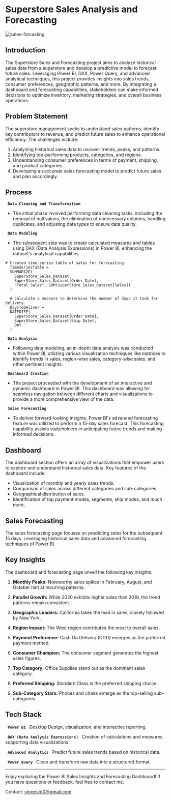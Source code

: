 # Superstore Sales Analysis and Forecasting

![sales-forcasting](https://github.com/workwithshreesh/PowerBi-DataAnalyst-Projects/assets/117170243/7aaa6884-8dca-4cc9-9908-4fda97043bf2)

## Introduction

The Superstore Sales and Forecasting project aims to analyze historical sales data from a superstore and develop a predictive model to forecast future sales. Leveraging Power BI, DAX, Power Query, and advanced analytical techniques, this project provides insights into sales trends, consumer preferences, geographic patterns, and more. By integrating a dashboard and forecasting capabilities, stakeholders can make informed decisions to optimize inventory, marketing strategies, and overall business operations.

## Problem Statement

The superstore management seeks to understand sales patterns, identify key contributors to revenue, and predict future sales to enhance operational efficiency. The challenges include:

1. Analyzing historical sales data to uncover trends, peaks, and patterns.
2. Identifying top-performing products, categories, and regions.
3. Understanding consumer preferences in terms of payment, shipping, and product categories.
4. Developing an accurate sales forecasting model to predict future sales and plan accordingly.

## Process

<code> <b>Data Cleaning and Transformation</b> </code>

* The initial phase involved performing data cleaning tasks, including the removal of null values, the elimination of unnecessary columns, handling duplicates, and adjusting data types to ensure data quality.

<code> <b>Data Modeling</b> </code>

* The subsequent step was to create calculated measures and tables using DAX (Data Analysis Expressions) in Power BI, enhancing the dataset's analytical capabilities.

```
# Created time-series table of sales for forecasting.
  TimeSeriesTable = 
  SUMMARIZE(
    SuperStore_Sales_Dataset,
    SuperStore_Sales_Dataset[Order Date],
    "Total Sales", SUM(SuperStore_Sales_Dataset[Sales])
  )  
  
  # Calculate a measure to determine the number of days it took for delivery.
  DaysToDeliver = 
  DATEDIFF(
    SuperStore_Sales_Dataset[Order Date],
    SuperStore_Sales_Dataset[Ship Date],
    DAY
  )
```

<code> <b>Data Analysis</b> </code>

* Following data modeling, an in-depth data analysis was conducted within Power BI, utilizing various visualization techniques like matrices to identify trends in sales, region-wise sales, category-wise sales, and other pertinent insights.

<code> <b>Dashboard Creation</b> </code>

* The project proceeded with the development of an interactive and dynamic dashboard in Power BI. This dashboard was allowing for seamless navigation between different charts and visualizations to provide a more comprehensive view of the data.

<code> <b>Sales Forecasting</b> </code>

* To deliver forward-looking insights, Power BI's advanced forecasting feature was utilized to perform a 15-day sales forecast. This forecasting capability assists stakeholders in anticipating future trends and making informed decisions.

## Dashboard

The dashboard section offers an array of visualizations that empower users to explore and understand historical sales data. Key features of the dashboard include:

* Visualization of monthly and yearly sales trends.
* Comparison of sales across different categories and sub-categories.
* Geographical distribution of sales.
* Identification of top payment modes, segments, ship modes, and much more.



## Sales Forecasting

The sales forecasting page focuses on predicting sales for the subsequent 15 days. Leveraging historical sales data and advanced forecasting techniques of Power BI.


## Key Insights

The dashboard and forecasting page unveil the following key insights:

1. **Monthly Peaks:** Noteworthy sales spikes in February, August, and October hint at recurring patterns.

2. **Parallel Growth:** While 2020 exhibits higher sales than 2019, the trend patterns remain consistent.

3. **Geographic Leaders:** California takes the lead in sales, closely followed by New York.

4. **Region Impact:** The West region contributes the most to overall sales.

5. **Payment Preference:** Cash On Delivery (COD) emerges as the preferred payment method.

6. **Consumer Champion:** The consumer segment generates the highest sales figures.

7. **Top Category:** Office Supplies stand out as the dominant sales category.

8. **Preferred Shipping:** Standard Class is the preferred shipping choice.

9. **Sub-Category Stars:** Phones and chairs emerge as the top-selling sub-categories.

## Tech Stack

<code> <b>Power BI</b> </code> Desktop Design, visualization, and interactive reporting.

<code> <b>DAX (Data Analysis Expressions)</b> </code> Creation of calculations and measures supporting data visualizations.

<code> <b>Advanced Analytics</b> </code> Predict future sales trends based on historical data.

<code> <b>Power Query</b> </code> Clean and transform raw data into a structured format.


___

Enjoy exploring the Power BI Sales Insights and Forecasting Dashboard! If you have questions or feedback, feel free to contact me.

Contact: shreesht0@gmail.com


